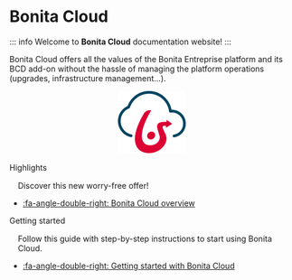 # Bonita Cloud

::: info
Welcome to **Bonita Cloud** documentation website! 
:::

Bonita Cloud offers all the values of the Bonita Entreprise platform and its BCD add-on without the hassle of managing the platform operations (upgrades, infrastructure management...).


<div class="col-md-4">
<div class="panel panel-default" style="border: none; box-shadow: none; text-align:center">

![bonita_cloud_200](images/bonita_cloud_200.png)

</div>
</div>


<div class="col-md-4">
<div class="panel panel-default">
<div class="panel-heading">Highlights</div>
<div class="panel-body">
<div style="padding: 15px; padding-bottom: 0px;">Discover this new worry-free offer!</div>
<div class="menu-block-wrapper">

* [:fa-angle-double-right: Bonita Cloud overview](Overview.md)
<!--{ul:.menu .nav}-->
</div>
</div>
</div>
</div>

<div class="col-md-4">
<div class="panel panel-default">
<div class="panel-heading">Getting started</div>
<div class="panel-body">
<div style="padding: 15px; padding-bottom: 0px;">Follow this guide with step-by-step instructions to start using Bonita Cloud.</div>
<div class="menu-block-wrapper">

* [:fa-angle-double-right: Getting started with Bonita Cloud](Getting_started_with_Bonita_Cloud.md)
<!--{ul:.menu .nav}-->
</div>
</div>
</div>
</div>
